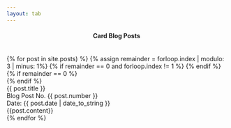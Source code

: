 ```yaml
---
layout: tab
---
```

<center>
<div class="card shadow p-3 mb-5 black col-md-6">
<h4> Card Blog Posts </h4>
</div>
</center>
<br>
{% for post in site.posts) %}
  {% assign remainder = forloop.index | modulo: 3 | minus: 1%}
  {% if remainder == 0 and forloop.index != 1 %}
  </div>
  {% endif %}
  {% if remainder == 0 %}
  <div class="row"> 
  {% endif %}
  <div class="card black shadow-lg p-3 mb-5 col-md-3">
    <div class="card-title">
      {{ post.title }}
    <div class="nd">
      Blog Post No. {{ post.number }}
      <br>
      Date: {{ post.date | date_to_string }}
    </div>
    </div>
    <div class="card-body">
      {{post.content}}
    </div>
  </div>
{% endfor %}
<br>
